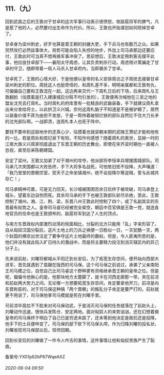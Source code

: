## 111.（九）
回到武昌之后的王敦对于甘卓的这次军事行动表示很愤怒，依跋扈将军的脾气，凡是惹了他的人，必然要付出生命作为代价。所以，王敦也开始谋划如何除掉甘卓了。



甘卓身为梁州刺史，好歹也算是晋王朝的封疆大吏，手下兵马也有数万之众。如果贸然攻打必然兹事体大，局势可能会陷入失控的地步，外加上司马承那边还要应付，王敦此时可当真不想再搞军事冲突了。思前想后，王敦决定用刺客去摆平此事，他拉拢甘卓部下——襄阳太守周虑，让其负责刺杀行动。周虑用计策骗走了甘卓的守卫，随即带着一班人马杀入甘卓府内，当即袭杀了甘卓。



甘卓死了，王敦的心情大好，于是他便以皇帝的名义安排周访之子周抚去接替甘卓梁州刺史的职位。周抚这人也挺奇怪的，和周札差不多，明明亲属都和王敦有仇，可偏偏自己要和王敦混在一起。这边再来交代一下周札日后的下场，后来周札与王敦翻脸（估摸着是打入建康城后分赃不均引发的），王敦便再次喊他在三吴之地的盟友沈充去打周札。当时周札的府库里有一批精良的武器装备，手下就建议周札拿出来分发给将士，以此拱卫义兴城。奈何这周札脑子不知道是不是被驴踢了，居然以装备价值不菲为由拒不发放，于是一帮拎着破铜烂铁的部队自然扛不住大刀长矛的沈充部队啊，一战即溃，连周札本人也死于阵中。



要钱不要命到这般地步的还真心少，估摸着也就梁朝末期的武陵王萧纪才能和他有的一比，若是周处和周玘泉下有知，不知作何感想？随着周札的离世，显赫一时的江南大族义兴周家彻底退出了东晋王朝的历史舞台，即使在宋齐梁时期也一直被人忽视，直至后来陈朝建国。



安定了梁州，王敦又加紧了对于湘州的攻夺，他派部将李恒率兵增援围城部队。司马承几次突围都以大败告终，手下大将多名战死，可他依旧拒不投降，大声嚷道：「我乃堂堂的晋朝宗室，受天子之命坐镇湘州，绝不会投降尔等逆贼，誓与此城共存亡！」



司马承精神可嘉，可是无力回天，长沙城被围困百余日后终于被攻破，司马承登上城头，望着东边自刎而死。其余司马承的手下也被王敦部队斩尽杀绝，至此，王敦控制了湘州。湘、江、荆、梁，东晋八州王敦此时控制了四个，成了名副其实的东晋最有权势之人。皇帝司马睿已经被完全架空，朝廷中百官俱是王敦一党，就连各地官员的任命也是王敦颁布的，跋扈将军到达了人生的顶点。



与南方东晋政权内部激烈动荡的局面相比，分裂的北方只能用「乱」字来形容了。自从匈奴汉国分裂后，这片土地上的刀兵之祸便一日胜似一日，一天犹酷一天，两个赵国的横空出世注定了要争夺这片土地最终的霸权。但是，令人匪夷所思的是，他们并没有就此陷入旷日持久的激战中，而是将主要精力投注到消灭辖区内的异己分子上。



先来说前赵，刘曜将都城从平阳迁到长安后，为了拓宽生存空间，便开始向西部大进军，首先就遇到了盘踞在陇西的司马保。这个司马保之前说过，承袭了父亲南阳王司马模之位，自觉自己比司马睿这个野种更有资格继承晋王朝的皇帝之位。但是呢，偏偏令他揪心的是，他那块地方太蹩脚了，就卡在河西走廊那一带，夹在前凉和前赵两大势力之间。无论哪一方想要拓宽生存空间，肯定要拿他开刀，前凉是向东晋称臣的，对于司马保这种搞「两个晋朝」的叛乱分子肯定是要严打的。前赵就更不用说了，司马保他爹司马模就是死在刘曜手里。



可前凉毕竟拉不下脸来对司马保动武，于是消灭司马保的任务就落在了前赵头上，刘曜动作迅速，很快兵发陈仓、安定两地。面对匈奴人的来势汹汹，还在幻想着做皇帝的司马保终于明白了自己已是穷途末路了，还未等到他决定是抵抗还是投降，他手下的士兵便哗变了。司马保的部下砍下司马保头颅，作为归降刘曜的投名状，刘曜收揽司马保部众后，班师回朝。



回到长安后的刘曜做了一件令人咋舌的事情，这件事情让他和匈奴贵族产生了裂痕。



备案号:YX01p62bP67WqeAXZ


###### 2020-06-04 09:50

